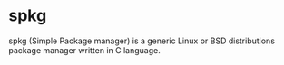 # spkg

spkg (Simple Package manager) is a generic Linux or BSD distributions package manager written in C language.
